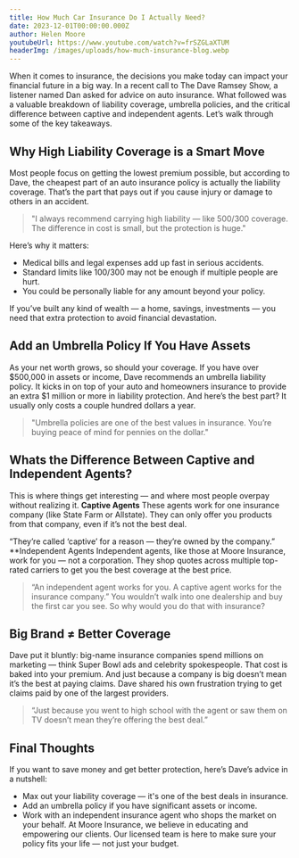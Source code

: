 ```yaml
---
title: How Much Car Insurance Do I Actually Need?
date: 2023-12-01T00:00:00.000Z
author: Helen Moore
youtubeUrl: https://www.youtube.com/watch?v=frSZGLaXTUM
headerImg: /images/uploads/how-much-insurance-blog.webp
---
```

When it comes to insurance, the decisions you make today can impact your financial future in a big way. In a recent call to The Dave Ramsey Show, a listener named Dan asked for advice on auto insurance. What followed was a valuable breakdown of liability coverage, umbrella policies, and the critical difference between captive and independent agents.
Let’s walk through some of the key takeaways.

## Why High Liability Coverage is a Smart Move

Most people focus on getting the lowest premium possible, but according to Dave, the cheapest part of an auto insurance policy is actually the liability coverage. That’s the part that pays out if you cause injury or damage to others in an accident.

> "I always recommend carrying high liability — like 500/300 coverage. The difference in cost is small, but the protection is huge."

Here’s why it matters:

* Medical bills and legal expenses add up fast in serious accidents.
* Standard limits like 100/300 may not be enough if multiple people are hurt.
* You could be personally liable for any amount beyond your policy.

If you’ve built any kind of wealth — a home, savings, investments — you need that extra protection to avoid financial devastation.

## Add an Umbrella Policy If You Have Assets

As your net worth grows, so should your coverage.
If you have over $500,000 in assets or income, Dave recommends an umbrella liability policy. It kicks in on top of your auto and homeowners insurance to provide an extra $1 million or more in liability protection.
And here’s the best part? It usually only costs a couple hundred dollars a year.

> "Umbrella policies are one of the best values in insurance. You’re buying peace of mind for pennies on the dollar."

## Whats the Difference Between Captive and Independent Agents?

This is where things get interesting — and where most people overpay without realizing it.
**Captive Agents**
These agents work for one insurance company (like State Farm or Allstate). They can only offer you products from that company, even if it’s not the best deal.

“They’re called ‘captive’ for a reason — they’re owned by the company.”
\*\*Independent Agents
Independent agents, like those at Moore Insurance, work for you — not a corporation. They shop quotes across multiple top-rated carriers to get you the best coverage at the best price.

> “An independent agent works for you. A captive agent works for the insurance company.”
> You wouldn’t walk into one dealership and buy the first car you see. So why would you do that with insurance?

## Big Brand ≠ Better Coverage

Dave put it bluntly: big-name insurance companies spend millions on marketing — think Super Bowl ads and celebrity spokespeople. That cost is baked into your premium.
And just because a company is big doesn’t mean it’s the best at paying claims. Dave shared his own frustration trying to get claims paid by one of the largest providers.

> “Just because you went to high school with the agent or saw them on TV doesn’t mean they’re offering the best deal.”

## Final Thoughts

If you want to save money and get better protection, here’s Dave’s advice in a nutshell:

* Max out your liability coverage — it's one of the best deals in insurance.
* Add an umbrella policy if you have significant assets or income.
* Work with an independent insurance agent who shops the market on your behalf.
  At Moore Insurance, we believe in educating and empowering our clients. Our licensed team is here to make sure your policy fits your life — not just your budget.
